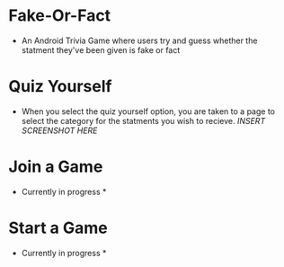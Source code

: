 # Fake-Or-Fact

* An Android Trivia Game where users try and guess whether the statment they've been given is fake or fact

# Quiz Yourself
* When you select the quiz yourself option, you are taken to a page to select the category for the statments you wish to recieve. *INSERT SCREENSHOT HERE*

# Join a Game
* Currently in progress *

# Start a Game
* Currently in progress *
